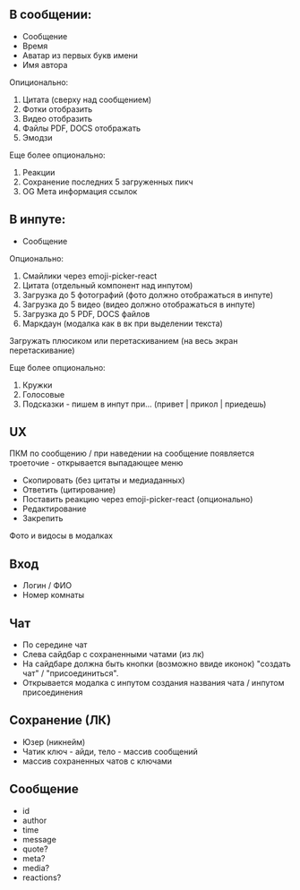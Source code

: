 ## В сообщении:

* Сообщение
* Время
* Аватар из первых букв имени
* Имя автора

Опиционально:

1. Цитата (сверху над сообщением)
2. Фотки отобразить
3. Видео отобразить
4. Файлы PDF, DOCS отображать
5. Эмодзи
  
Еще более опционально:
1. Реакции
2. Сохранение последних 5 загруженных пикч
3. OG Мета информация ссылок


## В инпуте:

* Сообщение

Опционально:

1. Смайлики через emoji-picker-react
2. Цитата (отдельный компонент над инпутом)
3. Загрузка до 5 фотографий (фото должно отображаться в инпуте)
4. Загрузка до 5 видео (видео должно отображаться в инпуте)
5. Загрузка до 5 PDF, DOCS файлов
6. Маркдаун (модалка как в вк при выделении текста)

Загружать плюсиком или перетаскиванием (на весь экран перетаскивание)

Еще более опционально:
1. Кружки
2. Голосовые
3. Подсказки - пишем в инпут при... (привет | прикол | приедешь)

## UX

ПКМ по сообщению / при наведении на сообщение появляется троеточие - открывается выпадающее меню
* Скопировать (без цитаты и медиаданных)
* Ответить (цитирование)
* Поставить реакцию через emoji-picker-react (опционально)
* Редактирование
* Закрепить

Фото и видосы в модалках

## Вход

* Логин / ФИО
* Номер комнаты

## Чат
* По середине чат
* Слева сайдбар с сохраненными чатами (из лк)
* На сайдбаре должна быть кнопки (возможно ввиде иконок) "создать чат" / "присоединиться".
* Открывается модалка с инпутом создания названия чата / инпутом присоединения

## Сохранение (ЛК)
* Юзер (никнейм)
* Чатик ключ - айди, тело - массив сообщений
* массив сохраненных чатов с ключами

## Сообщение

* id
* author
* time
* message
* quote? 
* meta?
* media?
* reactions?


